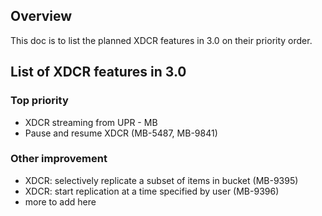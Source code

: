 ## Overview

This doc is to list the planned XDCR features in 3.0 on their priority order.


## List of XDCR features in 3.0

### Top priority

- XDCR streaming from UPR - MB
- Pause and resume XDCR (MB-5487, MB-9841)


### Other improvement

- XDCR: selectively replicate a subset of items in bucket (MB-9395)
- XDCR: start replication at a time specified by user (MB-9396)
- more to add here
 
 









 



